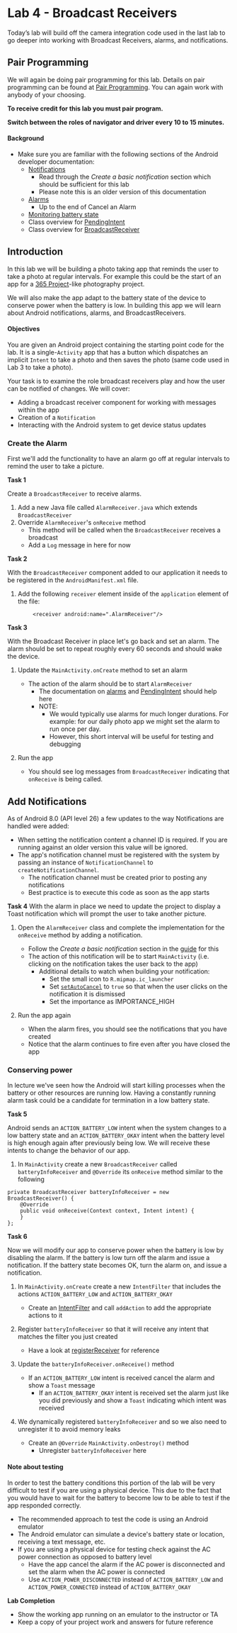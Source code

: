 # Lab 4 - Broadcast Receivers

Today’s lab will build off the camera integration code used in the last lab to go deeper into working with Broadcast Receivers, alarms, and notifications.  

## Pair Programming

We will again be doing pair programming for this lab.  Details on pair programming can be found at [Pair Programming](../docs/PAIR_PROGRAMMING.md).  You can again work with anybody of your choosing.

**To receive credit for this lab you must pair program.**

**Switch between the roles of navigator and driver every 10 to 15
minutes.**

#### Background

* Make sure you are familiar with the following sections of the Android developer documentation:
	* [Notifications](https://developer.android.com/training/notify-user/build-notification)
		* Read through the _*Create a basic notification*_ section which should be sufficient for this lab
		* Please note this is an older version of this documentation
	* [Alarms](http://developer.android.com/training/scheduling/alarms.html)
		* Up to the end of Cancel an Alarm
	* [Monitoring battery state](http://developer.android.com/training/monitoring-device-state/battery-monitoring.html)
	* Class overview for [PendingIntent](http://developer.android.com/reference/android/app/PendingIntent.html)
	* Class overview for [BroadcastReceiver](http://developer.android.com/reference/android/content/BroadcastReceiver.html)


## Introduction

In this lab we will be building a photo taking app that reminds the user to take a photo at regular intervals.  For example this could be the start of an app for a [365 Project](http://365project.org/)-like photography project.

We will also make the app adapt to the battery state of the device to conserve power when the battery is low. In building this app we will learn about Android notifications, alarms, and BroadcastReceivers.


#### Objectives
You are given an Android project containing the starting point code for the lab.  It is a single-```Activity``` app that has a button which dispatches an implicit ```Intent``` to take a photo and then saves the photo (same code used in Lab 3 to take a photo).

Your task is to examine the role broadcast receivers play and how the user can be notified of changes.  We will cover:

* Adding a broadcast receiver component for working with messages within the app
* Creation of a ```Notification```
* Interacting with the Android system to get device status updates

### Create the Alarm

First we'll add the functionality to have an alarm go off at regular intervals to remind the user to take a picture.

**Task 1**

Create a ```BroadcastReceiver``` to receive alarms.

1. Add a new Java file called ```AlarmReceiver.java``` which extends ```BroadcastReceiver```
2. Override ```AlarmReceiver```'s ```onReceive``` method
	* This method will be called when the ```BroadcastReceiver``` receives a broadcast
	* Add a ```Log``` message in here for now

**Task 2**

With the ```BroadcastReceiver``` component added to our application it needs to be registered in the ```AndroidManifest.xml``` file.  

1. Add the following ```receiver``` element inside of the ```application``` element of the file:
```
        <receiver android:name=".AlarmReceiver"/>
```

**Task 3**

With the Broadcast Receiver in place let's go back and set an alarm.  The alarm should be set to repeat roughly every 60 seconds and should wake the device.

1. Update the ```MainActivity.onCreate``` method to set an alarm
	* The action of the alarm should be to start ```AlarmReceiver```
		* The documentation on [alarms](http://developer.android.com/training/scheduling/alarms.html) and [PendingIntent](http://developer.android.com/reference/android/app/PendingIntent.html) should help here
		* NOTE:
			* We would typically use alarms for much longer durations. For example: for our daily photo app we might set the alarm to run once per day.
			* However, this short interval will be useful for testing and debugging

2. Run the app
 	* You should see log messages from ```BroadcastReceiver``` indicating that ```onReceive``` is being called.


## Add Notifications ##

As of Android 8.0 (API level 26) a few updates to the way Notifications are handled were added:
* When setting the notification content a channel ID is required.  If you are running against an older version this value will be ignored.
* The app's notification channel must be registered with the system by passing an instance of ```NotificationChannel``` to ```createNotificationChannel```.
	* The notification channel must be created prior to posting any notifications
	* Best practice is to execute this code as soon as the app starts

**Task 4**
With the alarm in place we need to update the project to display a Toast notification which will prompt the user to take another picture.

1. Open the ```AlarmReceiver``` class and complete the implementation for the ```onReceive``` method by adding a notification.
	* Follow the _*Create a basic notification*_ section in the [guide](https://developer.android.com/training/notify-user/build-notification#SimpleNotification) for this
	* The action of this notification will be to start ```MainActivity``` (i.e. clicking on the notification takes the user back to the app)
		* Additional details to watch when building your notification:
			* Set the small icon to ```R.mipmap.ic_launcher```
			* Set [```setAutoCancel```](http://developer.android.com/reference/android/app/Notification.Builder.html#setAutoCancel%28boolean%29) to ```true``` so that when the user clicks on the notification it is dismissed
			* Set the importance as IMPORTANCE_HIGH

2. Run the app again
	* When the alarm fires, you should see the notifications that you have created
	* Notice that the alarm continues to fire even after you have closed the app

### Conserving power

In lecture we've seen how the Android will start killing processes when the battery or other resources are running low.  Having a constantly running alarm task could be a candidate for termination in a low battery state.  

**Task 5**

Android sends an ```ACTION_BATTERY_LOW``` intent when the system changes to a low battery state and an ```ACTION_BATTERY_OKAY``` intent when the battery level is high enough again after previously being low. We will receive these intents to change the behavior of our app.

1. In ```MainActivity``` create a new ```BroadcastReceiver``` called ```batteryInfoReceiver``` and ```@Override``` its ```onReceive``` method similar to the following
```
private BroadcastReceiver batteryInfoReceiver = new BroadcastReceiver() {
    @Override
    public void onReceive(Context context, Intent intent) {
    }
};
```

**Task 6**

Now we will modify our app to conserve power when the battery is low by disabling the alarm.  If the battery is low turn off the alarm and issue a notification. If the battery state becomes OK, turn the alarm on, and issue a notification.

1. In ```MainActivity.onCreate``` create a new ```IntentFilter``` that includes the actions ```ACTION_BATTERY_LOW``` and ```ACTION_BATTERY_OKAY```
	* Create an [IntentFilter](http://developer.android.com/reference/android/content/IntentFilter.html) and call ```addAction``` to add the appropriate actions to it

2. Register ```batteryInfoReceiver``` so that it will receive any intent that matches the filter you just created
   - Have a look at [registerReceiver](https://developer.android.com/reference/android/content/Context.html#registerReceiver(android.content.BroadcastReceiver,%20android.content.IntentFilter)) for reference

2. Update the  ```batteryInfoReceiver.onReceive()``` method
   * If an ```ACTION_BATTERY_LOW``` intent is received cancel the alarm and show a ```Toast``` message
	 * If an ```ACTION_BATTERY_OKAY``` intent is received set the alarm just like you did previously and show a ```Toast``` indicating which intent was received

3. We dynamically registered ```batteryInfoReceiver``` and so we also need to unregister it to avoid memory leaks
   * Create an ```@Override``` ```MainActivity.onDestroy()``` method
	 * Unregister ```batteryInfoReceiver``` here

#### Note about testing

In order to test the battery conditions this portion of the lab will be very difficult to test if you are using a physical device.  This due to the fact that you would have to wait for the battery to become low to be able to test if the app responded correctly.
* The recommended approach to test the code is using an Android emulator
* The Android emulator can simulate a device's battery state or location, receiving a text message, etc.
* If you are using a physical device for testing check against the AC power connection as opposed to battery level
  * Have the app cancel the alarm if the AC power is disconnected and set the alarm when the AC power is connected
  * Use ```ACTION_POWER_DISCONNECTED``` instead of ```ACTION_BATTERY_LOW``` and ```ACTION_POWER_CONNECTED``` instead of ```ACTION_BATTERY_OKAY```


**Lab Completion**

* Show the working app running on an emulator to the instructor or TA
* Keep a copy of your project work and answers for future reference
